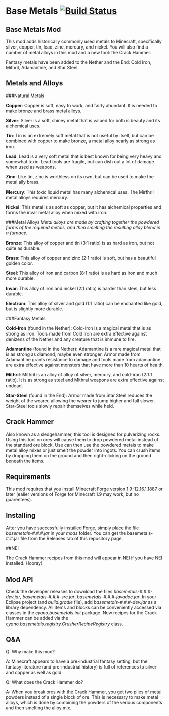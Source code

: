 # Base Metals [![Build Status](https://travis-ci.org/jriwanek/ModernMetals.svg?branch=master)](https://travis-ci.org/jriwanek/BaseMetals)

## Base Metals Mod

This mod adds historically commonly used metals to Minecraft, specifically silver, copper, tin, lead, zinc, mercury, and nickel. You will also find a number of metal alloys in this mod and a new tool: the Crack Hammer.

Fantasy metals have been added to the Nether and the End: Cold Iron, Mithril, Adamantine, and Star Steel



## Metals and Alloys

###Natural Metals

**Copper**: Copper is soft, easy to work, and fairly abundant. It is needed to make bronze and brass metal alloys.

**Silver**: Silver is a soft, shiney metal that is valued for both is beauty and its alchemical uses.

**Tin**: Tin is an extremely soft metal that is not useful by itself, but can be combined with copper to make bronze, a metal alloy nearly as strong as iron.

**Lead**: Lead is a very soft metal that is best known for being very heavy and somewhat toxic. Lead tools are fragile, but can dish out a lot of damage when used as weapons.

**Zinc**: Like tin, zinc is worthless on its own, but can be used to make the metal ally brass.

**Mercury**: This toxic liquid metal has many alchemical uses. The Mirthril metal alloys requires mercury.

**Nickel**: This metal is as soft as copper, but it has alchemical properties and forms the invar metal alloy when mixed with iron.



###Metal Alloys
*Metal alloys are made by crafting together the powdered forms of the required metals, and then smelting the resulting alloy blend in a furnace.*

**Bronze**: This alloy of copper and tin (3:1 ratio) is as hard as iron, but not quite as durable.

**Brass**: This alloy of copper and zinc (2:1 ratio) is soft, but has a beautiful golden color.

**Steel**: This alloy of iron and carbon (8:1 ratio) is as hard as iron and much more durable.

**Invar**: This alloy of iron and nickel (2:1 ratio) is harder than steel, but less durable.

**Electrum**: This alloy of silver and gold (1:1 ratio) can be enchanted like gold, but is slightly more durable.



###Fantasy Metals

**Cold-Iron** (found in the Nether): Cold-Iron is a magical metal that is as strong as iron. Tools made from Cold Iron are extra effective against denizens of the Nether and any creature that is immune to fire.

**Adamantine** (found in the Nether): Adamantine is a rare magical metal that is as strong as diamond, maybe even stronger. Armor made from Adamantine grants resistance to damage and tools made from adamantine are extra effective against monsters that have more than 10 hearts of health.

**Mithril**: Mithril is an alloy of alloy of silver, mercury, and cold-iron (2:1:1 ratio). It is as strong as steel and Mithral weapons are extra effective against undead.

**Star-Steel** (found in the End): Armor made from Star Steel reduces the weight of the wearer, allowing the wearer to jump higher and fall slower. Star-Steel tools slowly repair themselves while held.



## Crack Hammer

Also known as a sledgehammer, this tool is designed for pulverizing rocks. Using this tool on ores will cause them to drop powdered metal instead of the standard ore block. Use can then use the powdered metals to make metal alloy mixes or just smelt the powder into ingots. You can crush items by dropping them on the ground and then right-clicking on the ground beneath the items.



## Requirements

This mod requires that you install Minecraft Forge version 1.9-12.16.1.1887 or later (ealier versions of Forge for Minecraft 1.9 may work, but no guarentees).



## Installing

After you have successfully installed Forge, simply place the file *basemetals-#.#.#.jar* in your *mods* folder. You can get the basemetals-#.#.jar file from the Releases tab of this repository page.

##NEI

The Crack Hammer recipes from this mod will appear in NEI if you have NEI installed. Hooray!


## Mod API

Check the developer releases to download the files *basemetals-#.#.#-dev.jar*, *basemetals-#.#.#-src.jar*, *basemetals-#.#.#-javadoc.jar*. In your Eclipse project (and *build.gradle* file), add *basemetals-#.#.#-dev.jar* as a library dependency. All items and blocks can be conveniently accessed via classes in the *cyano.basemetals.init* package. New recipes for the Crack Hammer can be added via the *cyano.basemetals.registry.CrusherRecipeRegistry* class.


## Q&A

Q: Why make this mod?

A: Minecraft appears to have a pre-industrial fantasy setting, but the fantasy literature (and pre-industrial history) is full of references to silver and copper as well as gold.



Q: What does the Crack Hammer do?

A: When you break ores with the Crack Hammer, you get two piles of metal powders instead of a single block of ore. This is necessary to make metal alloys, which is done by combining the powders of the verious components and then smelting the alloy mix.


